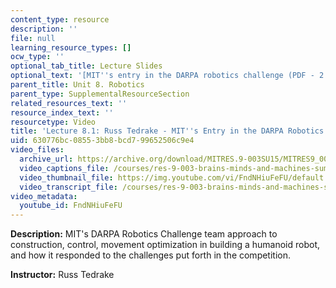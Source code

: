 ```yaml
---
content_type: resource
description: ''
file: null
learning_resource_types: []
ocw_type: ''
optional_tab_title: Lecture Slides
optional_text: '[MIT''s entry in the DARPA robotics challenge (PDF - 2.7MB)](resources/mitres_9_003sum15_lec8-1)'
parent_title: Unit 8. Robotics
parent_type: SupplementalResourceSection
related_resources_text: ''
resource_index_text: ''
resourcetype: Video
title: 'Lecture 8.1: Russ Tedrake - MIT''s Entry in the DARPA Robotics Challenge'
uid: 630776bc-0855-3bb8-bcd7-99652506c9e4
video_files:
  archive_url: https://archive.org/download/MITRES.9-003SU15/MITRES9_003SU15_Lecture_8-1_300k.mp4
  video_captions_file: /courses/res-9-003-brains-minds-and-machines-summer-course-summer-2015/155fad6c1ba15c899bc1cf0baa734f6e_FndNHiuFeFU.vtt
  video_thumbnail_file: https://img.youtube.com/vi/FndNHiuFeFU/default.jpg
  video_transcript_file: /courses/res-9-003-brains-minds-and-machines-summer-course-summer-2015/69e5f910c11bf2ac6e2a808e23fdc217_FndNHiuFeFU.pdf
video_metadata:
  youtube_id: FndNHiuFeFU
---
```


**Description:** MIT's DARPA Robotics Challenge team approach to construction, control, movement optimization in building a humanoid robot, and how it responded to the challenges put forth in the competition.

**Instructor:** Russ Tedrake